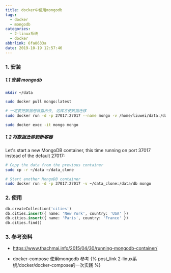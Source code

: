 ```yaml
---
title: docker中使用mongodb
tags:
  - docker
  - mongodb
categories:
  - 2-linux系统
  - docker
abbrlink: 6fa8633a
date: 2019-10-19 12:57:46
---
```


### 1. 安装

##### 1.1 安装 mongodb

```bash
mkdir ~/data

sudo docker pull mongo:latest 

# 一定要把数据卷暴露出去, 这样方便数据迁移
sudo docker run -d -p 27017:27017 --name mongo -v /home/liuwei/data:/data/db mongo:latest

sudo docker exec -it mongo mongo
```

<!-- more -->



##### 1.2 将数据迁移到新容器

Let's start a new MongoDB container, this time running on port 37017 instead of the default 27017:

```bash
# Copy the data from the previous container 
sudo cp -r ~/data ~/data_clone  

# Start another MongoDB container 
sudo docker run -d -p 37017:27017 -v ~/data_clone:/data/db mongo
```



### 2. 使用

```sql
db.createCollection('cities') 
db.cities.insert({ name: 'New York', country: 'USA' }) 
db.cities.insert({ name: 'Paris', country: 'France' }) 
db.cities.find()
```



### 3. 参考资料

+ https://www.thachmai.info/2015/04/30/running-mongodb-container/

+ docker-compose 使用mongodb 参考 {% post_link 2-linux系统/docker/docker-compose的一次实践 %}

